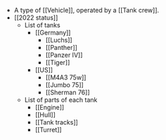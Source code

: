 - A type of [[Vehicle]], operated by a [[Tank crew]].
- [[2022 status]]
	- List of tanks
		- [[Germany]]
			- [[Luchs]]
			- [[Panther]]
			- [[Panzer IV]]
			- [[Tiger]]
		- [[US]]
			- [[M4A3 75w]]
			- [[Jumbo 75]]
			- [[Sherman 76]]
	- List of parts of each tank
		- [[Engine]]
		- [[Hull]]
		- [[Tank tracks]]
		- [[Turret]]
